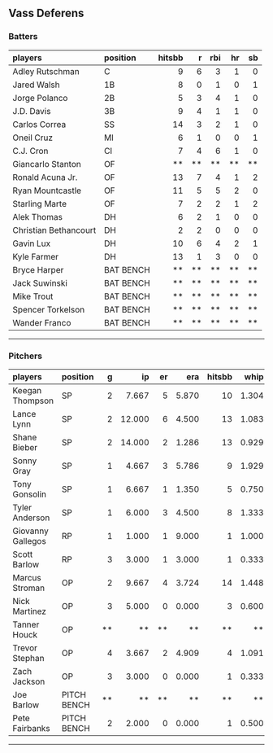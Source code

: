 ## Vass Deferens

### Batters

 
|players               |position  | hitsbb|  r| rbi| hr| sb| 
|:---------------------|:---------|------:|--:|---:|--:|--:| 
|Adley Rutschman       |C         |      9|  6|   3|  1|  0| 
|Jared Walsh           |1B        |      8|  0|   1|  0|  1| 
|Jorge Polanco         |2B        |      5|  3|   4|  1|  0| 
|J.D. Davis            |3B        |      9|  4|   1|  1|  0| 
|Carlos Correa         |SS        |     14|  3|   2|  1|  0| 
|Oneil Cruz            |MI        |      6|  1|   0|  0|  1| 
|C.J. Cron             |CI        |      7|  4|   6|  1|  0| 
|Giancarlo Stanton     |OF        |     **| **|  **| **| **| 
|Ronald Acuna Jr.      |OF        |     13|  7|   4|  1|  2| 
|Ryan Mountcastle      |OF        |     11|  5|   5|  2|  0| 
|Starling Marte        |OF        |      7|  2|   2|  1|  2| 
|Alek Thomas           |DH        |      6|  2|   1|  0|  0| 
|Christian Bethancourt |DH        |      2|  2|   0|  0|  0| 
|Gavin Lux             |DH        |     10|  6|   4|  2|  1| 
|Kyle Farmer           |DH        |     13|  1|   3|  0|  0| 
|Bryce Harper          |BAT BENCH |     **| **|  **| **| **| 
|Jack Suwinski         |BAT BENCH |     **| **|  **| **| **| 
|Mike Trout            |BAT BENCH |     **| **|  **| **| **| 
|Spencer Torkelson     |BAT BENCH |     **| **|  **| **| **| 
|Wander Franco         |BAT BENCH |     **| **|  **| **| **| 


* * *

### Pitchers

 
|players           |position    |  g|     ip| er|   era| hitsbb|  whip| so|  w| sv| 
|:-----------------|:-----------|--:|------:|--:|-----:|------:|-----:|--:|--:|--:| 
|Keegan Thompson   |SP          |  2|  7.667|  5| 5.870|     10| 1.304|  5|  1|  0| 
|Lance Lynn        |SP          |  2| 12.000|  6| 4.500|     13| 1.083| 12|  1|  0| 
|Shane Bieber      |SP          |  2| 14.000|  2| 1.286|     13| 0.929| 14|  2|  0| 
|Sonny Gray        |SP          |  1|  4.667|  3| 5.786|      9| 1.929|  5|  0|  0| 
|Tony Gonsolin     |SP          |  1|  6.667|  1| 1.350|      5| 0.750|  3|  1|  0| 
|Tyler Anderson    |SP          |  1|  6.000|  3| 4.500|      8| 1.333|  4|  0|  0| 
|Giovanny Gallegos |RP          |  1|  1.000|  1| 9.000|      1| 1.000|  0|  0|  0| 
|Scott Barlow      |RP          |  3|  3.000|  1| 3.000|      1| 0.333|  6|  0|  2| 
|Marcus Stroman    |OP          |  2|  9.667|  4| 3.724|     14| 1.448| 10|  0|  0| 
|Nick Martinez     |OP          |  3|  5.000|  0| 0.000|      3| 0.600|  5|  0|  0| 
|Tanner Houck      |OP          | **|     **| **|    **|     **|    **| **| **| **| 
|Trevor Stephan    |OP          |  4|  3.667|  2| 4.909|      4| 1.091|  6|  0|  0| 
|Zach Jackson      |OP          |  3|  3.000|  0| 0.000|      1| 0.333|  4|  0|  0| 
|Joe Barlow        |PITCH BENCH | **|     **| **|    **|     **|    **| **| **| **| 
|Pete Fairbanks    |PITCH BENCH |  2|  2.000|  0| 0.000|      1| 0.500|  4|  0|  0| 


* * *


